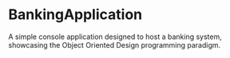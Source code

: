 # BankingApplication
A simple console application designed to host a banking system, showcasing the Object Oriented Design programming paradigm.
